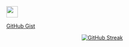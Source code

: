 <img src="https://raw.githubusercontent.com/MartinHeinz/MartinHeinz/master/wave.gif" width="30px">

[GitHub Gist](https://gist.github.com/kursadsaka)

<p align="center">
  <a href="https://git.io/streak-stats">
    <img src="https://github-readme-streak-stats-ashy-beta.vercel.app/?user=kursadsaka&theme=dark" alt="GitHub Streak" />
  </a>
</p>
